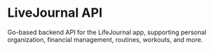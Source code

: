 # LiveJournal API
Go-based backend API for the LifeJournal app, supporting personal organization, financial management, routines, workouts, and more.
